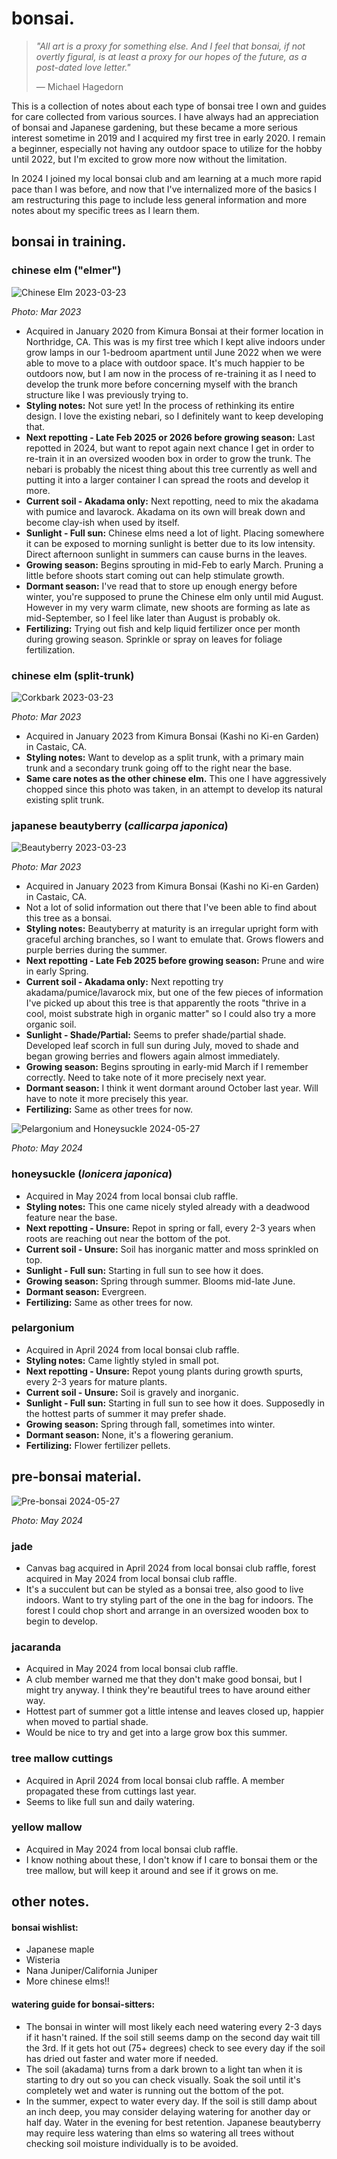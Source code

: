 # bonsai.

> *"All art is a proxy for something else. And I feel that bonsai, if not overtly figural, is at least a proxy for our hopes of the future, as a post-dated love letter."* 
>
> — Michael Hagedorn

This is a collection of notes about each type of bonsai tree I own and guides for care collected from various sources. I have always had an appreciation of bonsai and Japanese gardening, but these became a more serious interest sometime in 2019 and I acquired my first tree in early 2020. I remain a beginner, especially not having any outdoor space to utilize for the hobby until 2022, but I'm excited to grow more now without the limitation. 

In 2024 I joined my local bonsai club and am learning at a much more rapid pace than I was before, and now that I've internalized more of the basics I am restructuring this page to include less general information and more notes about my specific trees as I learn them.

## bonsai in training.

### chinese elm ("elmer")

![Chinese Elm 2023-03-23](../media/Chinese%20Elm%202023-03-23.jpg)

*Photo: Mar 2023*

- Acquired in January 2020 from Kimura Bonsai at their former location in Northridge, CA. This was is my first tree which I kept alive indoors under grow lamps in our 1-bedroom apartment until June 2022 when we were able to move to a place with outdoor space. It's much happier to be outdoors now, but I am now in the process of re-training it as I need to develop the trunk more before concerning myself with the branch structure like I was previously trying to.
- **Styling notes:** Not sure yet! In the process of rethinking its entire design. I love the existing nebari, so I definitely want to keep developing that.
- **Next repotting - Late Feb 2025 or 2026 before growing season:** Last repotted in 2024, but want to repot again next chance I get in order to re-train it in an oversized wooden box in order to grow the trunk. The nebari is probably the nicest thing about this tree currently as well and putting it into a larger container I can spread the roots and develop it more.
- **Current soil - Akadama only:** Next repotting, need to mix the akadama with pumice and lavarock. Akadama on its own will break down and become clay-ish when used by itself.
- **Sunlight - Full sun:** Chinese elms need a lot of light. Placing somewhere it can be exposed to morning sunlight is better due to its low intensity. Direct afternoon sunlight in summers can cause burns in the leaves.
- **Growing season:**  Begins sprouting in mid-Feb to early March. Pruning a little before shoots start coming out can help stimulate growth.
- **Dormant season:** I've read that to store up enough energy before winter, you're supposed to prune the Chinese elm only until mid August. However in my very warm climate, new shoots are forming as late as mid-September, so I feel like later than August is probably ok.
- **Fertilizing:** Trying out fish and kelp liquid fertilizer once per month during growing season. Sprinkle or spray on leaves for foliage fertilization.

### chinese elm (split-trunk)

![Corkbark 2023-03-23](../media/Corkbark%202023-03-23.jpg)

*Photo: Mar 2023*

- Acquired in January 2023 from Kimura Bonsai (Kashi no Ki-en Garden) in Castaic, CA.
- **Styling notes:** Want to develop as a split trunk, with a primary main trunk and a secondary trunk going off to the right near the base.
- **Same care notes as the other chinese elm.** This one I have aggressively chopped since this photo was taken, in an attempt to develop its natural existing split trunk.

### japanese beautyberry (*callicarpa japonica*)

![Beautyberry 2023-03-23](../media/Beautyberry%202023-03-23.jpg)

*Photo: Mar 2023*

- Acquired in January 2023 from Kimura Bonsai (Kashi no Ki-en Garden) in Castaic, CA. 
- Not a lot of solid information out there that I've been able to find about this tree as a bonsai.
- **Styling notes:** Beautyberry at maturity is an irregular upright form with graceful arching branches, so I want to emulate that. Grows flowers and purple berries during the summer. 
- **Next repotting - Late Feb 2025 before growing season:** Prune and wire in early Spring.
- **Current soil - Akadama only:** Next repotting try akadama/pumice/lavarock mix, but one of the few pieces of information I've picked up about this tree is that apparently the roots "thrive in a cool, moist substrate high in organic matter" so I could also try a more organic soil. 
- **Sunlight - Shade/Partial:** Seems to prefer shade/partial shade. Developed leaf scorch in full sun during July, moved to shade and began growing berries and flowers again almost immediately.
- **Growing season:**  Begins sprouting in early-mid March if I remember correctly. Need to take note of it more precisely next year.
- **Dormant season:** I think it went dormant around October last year. Will have to note it more precisely this year.
- **Fertilizing:** Same as other trees for now.

![Pelargonium and Honeysuckle 2024-05-27](../media/Pelargonium%20and%20Honeysuckle%202024-05-27.jpg)

*Photo: May 2024*

### honeysuckle (*lonicera japonica*)

- Acquired in May 2024 from local bonsai club raffle. 
- **Styling notes:** This one came nicely styled already with a deadwood feature near the base.
- **Next repotting - Unsure:** Repot in spring or fall, every 2-3 years when roots are reaching out near the bottom of the pot.
- **Current soil - Unsure:** Soil has inorganic matter and moss sprinkled on top.
- **Sunlight - Full sun:** Starting in full sun to see how it does.
- **Growing season:**  Spring through summer. Blooms mid-late June.
- **Dormant season:** Evergreen.
- **Fertilizing:** Same as other trees for now.

### pelargonium

- Acquired in April 2024 from local bonsai club raffle. 
- **Styling notes:** Came lightly styled in small pot.
- **Next repotting - Unsure:** Repot young plants during growth spurts, every 2-3 years for mature plants.
- **Current soil - Unsure:** Soil is gravely and inorganic.
- **Sunlight - Full sun:** Starting in full sun to see how it does. Supposedly in the hottest parts of summer it may prefer shade.
- **Growing season:**  Spring through fall, sometimes into winter.
- **Dormant season:** None, it's a flowering geranium.
- **Fertilizing:** Flower fertilizer pellets.

## pre-bonsai material.

![Pre-bonsai 2024-05-27](../media/Pre-bonsai%202024-05-27.jpg)

*Photo: May 2024*

### jade

- Canvas bag acquired in April 2024 from local bonsai club raffle, forest acquired in May 2024 from local bonsai club raffle.
- It's a succulent but can be styled as a bonsai tree, also good to live indoors. Want to try styling part of the one in the bag for indoors. The forest I could chop short and arrange in an oversized wooden box to begin to develop.

### jacaranda

- Acquired in May 2024 from local bonsai club raffle.
- A club member warned me that they don't make good bonsai, but I might try anyway. I think they're beautiful trees to have around either way.
- Hottest part of summer got a little intense and leaves closed up, happier when moved to partial shade.
- Would be nice to try and get into a large grow box this summer.

### tree mallow cuttings

- Acquired in April 2024 from local bonsai club raffle. A member propagated these from cuttings last year.
- Seems to like full sun and daily watering.

### yellow mallow

- Acquired in May 2024 from local bonsai club raffle.
- I know nothing about these, I don't know if I care to bonsai them or the tree mallow, but will keep it around and see if it grows on me.

## other notes.

#### bonsai wishlist:

- Japanese maple
- Wisteria
- Nana Juniper/California Juniper
- More chinese elms!!

#### watering guide for bonsai-sitters:

- The bonsai in winter will most likely each need watering every 2-3 days if it hasn't rained. If the soil still seems damp on the second day wait till the 3rd. If it gets hot out (75+ degrees) check to see every day if the soil has dried out faster and water more if needed.
- The soil (akadama) turns from a dark brown to a light tan when it is starting to dry out so you can check visually. Soak the soil until it's completely wet and water is running out the bottom of the pot.
- In the summer, expect to water every day. If the soil is still damp about an inch deep, you may consider delaying watering for another day or half day. Water in the evening for best retention. Japanese beautyberry may require less watering than elms so watering all trees without checking soil moisture individually is to be avoided.
